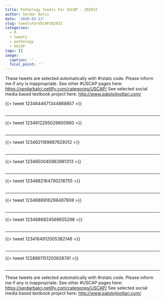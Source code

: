 ```yaml
---
title: Pathology Tweets For USCAP - 202033
author: Serdar Balci
date: '2020-03-13'
slug: tweetsForUSCAP202033
categories:
  - R
  - tweets
  - pathology
  - USCAP
tags: []
image:
  caption: ''
  focal_point: ''
---
```



These tweets are selected automatically with #rstats code. Please inform me if any is inappropriate.
See other #USCAP pages here: https://serdarbalci.netlify.com/categories/USCAP/ 
See selected social media based textbook project here: http://www.patolojinotlari.com/

{{< tweet 1234644671344889857 >}}
<br>
<br>
<hr>
{{< tweet 1234612295029800960 >}}
<br>
<br>
<hr>
{{< tweet 1234621169887629312 >}}
<br>
<br>
<hr>
{{< tweet 1234650040963981313 >}}
<br>
<br>
<hr>
{{< tweet 1234682164790218755 >}}
<br>
<br>
<hr>
{{< tweet 1234686816298487808 >}}
<br>
<br>
<hr>
{{< tweet 1234686824569655298 >}}
<br>
<br>
<hr>
{{< tweet 1234164912005382146 >}}
<br>
<br>
<hr>
{{< tweet 1228861151200628741 >}}
<br>
<br>
<hr>


These tweets are selected automatically with #rstats code. Please inform me if any is inappropriate.
See other #USCAP pages here: https://serdarbalci.netlify.com/categories/USCAP/ 
See selected social media based textbook project here: http://www.patolojinotlari.com/
